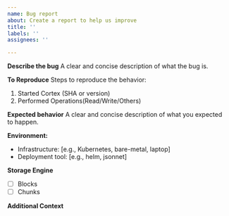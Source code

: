 ```yaml
---
name: Bug report
about: Create a report to help us improve
title: ''
labels: ''
assignees: ''

---
```


**Describe the bug**
A clear and concise description of what the bug is.

**To Reproduce**
Steps to reproduce the behavior:
1. Started Cortex (SHA or version)
2. Performed Operations(Read/Write/Others)

**Expected behavior**
A clear and concise description of what you expected to happen.

**Environment:**
 - Infrastructure: [e.g., Kubernetes, bare-metal, laptop]
 - Deployment tool: [e.g., helm, jsonnet]

**Storage Engine**
- [ ] Blocks 
- [ ] Chunks

**Additional Context**
<!--  Additonal relevant info which can help us debug this issue easily like Logs, Configuration etc. -->
